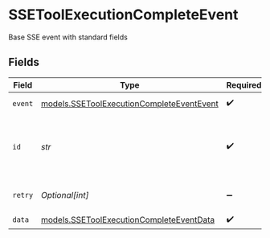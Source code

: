 # SSEToolExecutionCompleteEvent

Base SSE event with standard fields


## Fields

| Field                                                                                        | Type                                                                                         | Required                                                                                     | Description                                                                                  | Example                                                                                      |
| -------------------------------------------------------------------------------------------- | -------------------------------------------------------------------------------------------- | -------------------------------------------------------------------------------------------- | -------------------------------------------------------------------------------------------- | -------------------------------------------------------------------------------------------- |
| `event`                                                                                      | [models.SSEToolExecutionCompleteEventEvent](../models/ssetoolexecutioncompleteeventevent.md) | :heavy_check_mark:                                                                           | Event type identifier                                                                        |                                                                                              |
| `id`                                                                                         | *str*                                                                                        | :heavy_check_mark:                                                                           | Unique sequential event identifier for ordering and reconnection                             | 1234567890                                                                                   |
| `retry`                                                                                      | *Optional[int]*                                                                              | :heavy_minus_sign:                                                                           | Client retry interval in milliseconds                                                        | 30000                                                                                        |
| `data`                                                                                       | [models.SSEToolExecutionCompleteEventData](../models/ssetoolexecutioncompleteeventdata.md)   | :heavy_check_mark:                                                                           | N/A                                                                                          |                                                                                              |